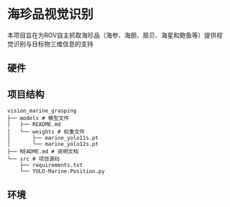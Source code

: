 # 海珍品视觉识别

本项目旨在为ROV自主抓取海珍品（海参、海胆、扇贝、海星和鲍鱼等）提供视觉识别与目标物三维信息的支持

## 硬件

## 项目结构

```plaintext
vision_marine_grasping
├── models # 模型文件
│   ├── README.md
│   └── weights # 权重文件
│       ├── marine_yolo11s.pt
│       └── marine_yolo12s.pt
├── README.md # 说明文档
└── src # 项目源码
    ├── requirements.txt
    └── YOLO-Marine-Position.py
```

## 环境
